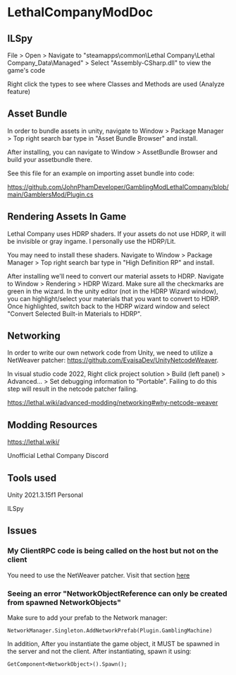 # LethalCompanyModDoc

## ILSpy

File > Open > Navigate to "steamapps\common\Lethal Company\Lethal Company_Data\Managed" > Select "Assembly-CSharp.dll" to view the game's code

Right click the types to see where Classes and Methods are used (Analyze feature)

## Asset Bundle

In order to bundle assets in unity, navigate to Window > Package Manager > Top right search bar type in "Asset Bundle Browser" and install. 

After installing, you can navigate to Window > AssetBundle Browser and build your assetbundle there.

See this file for an example on importing asset bundle into code:

https://github.com/JohnPhamDeveloper/GamblingModLethalCompany/blob/main/GamblersMod/Plugin.cs

## Rendering Assets In Game

Lethal Company uses HDRP shaders. If your assets do not use HDRP, it will be invisible or gray ingame. I personally use the HDRP/Lit.

You may need to install these shaders. Navigate to Window > Package Manager > Top right search bar type in "High Definition RP" and install.

After installing we'll need to convert our material assets to HDRP. Navigate to Window > Rendering > HDRP Wizard. Make sure all the checkmarks are green in the wizard.
In the unity editor (not in the HDRP Wizard window), you can highlight/select your materials that you want to convert to HDRP. Once highlighted, switch back to the HDRP wizard window and select "Convert Selected Built-in Materials to HDRP".

## Networking

In order to write our own network code from Unity, we need to utilize a NetWeaver patcher: https://github.com/EvaisaDev/UnityNetcodeWeaver.

In visual studio code 2022, Right click project solution > Build (left panel) > Advanced... > Set debugging information to "Portable". Failing to do this step will result in the netcode patcher failing.

https://lethal.wiki/advanced-modding/networking#why-netcode-weaver

## Modding Resources

https://lethal.wiki/

Unofficial Lethal Company Discord

## Tools used

Unity 2021.3.15f1 Personal

ILSpy

## Issues

### My ClientRPC code is being called on the host but not on the client
You need to use the NetWeaver patcher. Visit that section [here](#Networking)

### Seeing an error "NetworkObjectReference can only be created from spawned NetworkObjects"
Make sure to add your prefab to the Network manager: 
```
NetworkManager.Singleton.AddNetworkPrefab(Plugin.GamblingMachine)
```

In addition, After you instantiate the game object, it MUST be spawned in the server and not the client. After instantiating, spawn it using:
```
GetComponent<NetworkObject>().Spawn();
```



